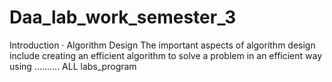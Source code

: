 #   Daa_lab_work_semester_3
   Introduction · Algorithm Design The important aspects of algorithm design include creating an efficient algorithm to solve a problem in an efficient way using ..........
ALL labs_program
 
